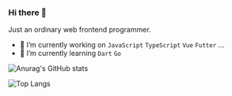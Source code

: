 ### Hi there 👋

Just an ordinary web frontend programmer.

- 🔭 I’m currently working on `JavaScript` `TypeScript` `Vue` `Futter` ...
- 🌱 I’m currently learning `Dart` `Go`

![Anurag's GitHub stats](https://github-readme-stats.vercel.app/api?username=tolking&show_icons=true&count_private=true&show=reviews,discussions_started,discussions_answered,prs_merged,prs_merged_percentage)

![Top Langs](https://github-readme-stats.vercel.app/api/top-langs/?username=tolking&layout=compact)
